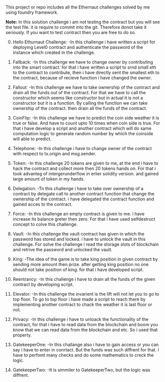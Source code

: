 This project or repo includes all the Ethernaut challenges solved by me using foundry framework.

**Note:** In this solution challenge i am not testing the contract but you will see the test file. it is require to commit into the git. Therefore donot take it seriously. If you want to test contract then you are free to do so.


0. Hello Ethurnaut Challenge:
-In this challenge i have written a script for deploying Level0 contract and authenticate the password of the instance which created in the challenge.

1. Fallback:
-In this challenge we have to change owner by contributing into the smart contract. for that i have written a script to srnd small eth to the contract to contribute, then i have directly sent the smallest eth to the contract, because of recieve function i have changed the owner.

2. Fallout:
-In this challenge we have to take ownership of the contract and drain  all the funds out of the contract. For that we have to call the constructor which seems like constructor but in actual it is not a constructor but it is a function. By calling the function we can take ownership of the contract. then drain all the funds of the contract.

3. CoinFlip:
-In this challenge we have to predict the coin side weather it is true or false. And have to count upto 10 times when coin side is true. For that i have develop a script and another contract which will do same computation logic to generate random number by which the coinside will able to predict.

4. Telephone:
-In this challenge i have to change owner of the contract with respect to tx.origin and msg.sender.

5. Token:
-In this challenge 20 tokens are given to me, at the end i have to hack the contract and collect more then 20 tokens hands on. For that i took advanteg of intergerunderflow in erlier solidity version. and gained large amount of token in my hands.

6. Delegation:
-Tn this challenge i have to take over ownership of a contract by delegate call to another contract function that change the ownership of the contract. i have delegated the contract function and gained acces to the contract.

7. Force:
-In this challenge an empty contract is given to me. i have increase its balance greter then zero. For that i have used selfdestruct concept to colve this challenge.

8. Vault:
-In this challenge the vault contract has given in which the password has stored and locked. i have to unlock the vault in this challenge. For solve the challenge i read the storage slots of blockchain and retrive the password and unlocked the vault.

9. King:
-The idea of the game is to take king position in given contract by sending more amount then prize. after getting king position no one should not take position of king. for that i have developed script.

10. Reentrancy:
-In this challenge i have to drain all the funds of the given contract by developing script.

11. Elevator:
-In this challenge the invarient is the lift will not let you to go to top floor. To go to top floor i have made a script to reach there by implementing another contract to chack the weather it is last floor or not.

12. Privacy:
-In this challenge i have to unloack the  functionality of the contract, for that i have to read data from the blockchain and boom you know that we can read data from the blockchain and etc. So i used that property.

13. GatekeeperOne:
-In this challange also i have to gain access or you can say i have to enter in conrtact. But the funds was such diffrent for that. I have to perfomt many checks and do some mathematics to creck the logic.

14. GatekeeperTwo:
-It is simmiler to GatekeeperTwo, but the logic was diffrent.
